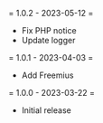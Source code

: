 = 1.0.2 - 2023-05-12 =
* Fix PHP notice
* Update logger

= 1.0.1 - 2023-04-03 =
* Add Freemius

= 1.0.0 - 2023-03-22 =
* Initial release
